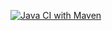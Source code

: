 [![Java CI with Maven](https://github.com/giliopoulos/todo/actions/workflows/maven.yml/badge.svg?branch=main)](https://github.com/giliopoulos/todo/actions/workflows/maven.yml)
